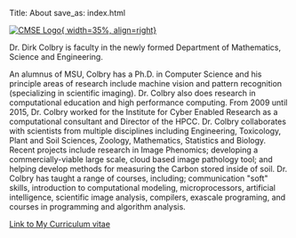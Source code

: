 Title: About
save_as: index.html

[![CMSE Logo](./images/CMSE_Logo_Square-01.png){ width=35%, align=right}](//cmse.msu.edu)


Dr. Dirk Colbry is faculty in the newly formed Department of Mathematics, Science and Engineering.

An alumnus of MSU, Colbry has a Ph.D. in Computer Science and his principle areas of research include machine vision and pattern recognition (specializing in scientific imaging). Dr. Colbry also does research in computational education and high performance computing. From 2009 until 2015, Dr. Colbry worked for the Institute for Cyber Enabled Research as a computational consultant and Director of the HPCC. Dr. Colbry collaborates with scientists from multiple disciplines including Engineering, Toxicology, Plant and Soil Sciences, Zoology, Mathematics, Statistics and Biology. Recent projects include research in Image Phenomics; developing a commercially-viable large scale, cloud based image pathology tool; and helping develop methods for measuring the Carbon stored inside of soil. Dr. Colbry has taught a range of courses, including; communication "soft" skills, introduction to computational modeling, microprocessors, artificial intelligence, scientific image analysis, compilers, exascale programing, and courses in programming and algorithm analysis.

[Link to My Curriculum vitae](./images/DirkColbry_CV.pdf)

